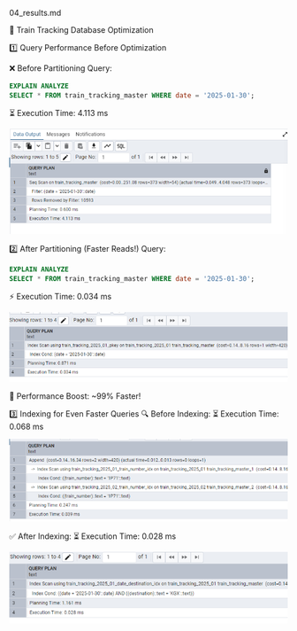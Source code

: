 04_results.md 

🚄 Train Tracking Database Optimization

1️⃣ Query Performance Before Optimization

❌ Before Partitioning
Query:
```sql
EXPLAIN ANALYZE
SELECT * FROM train_tracking_master WHERE date = '2025-01-30';
```
⏳ Execution Time: 4.113 ms  

![alt text](images_q/image-7.png)


2️⃣ After Partitioning (Faster Reads!)
Query: 
```sql 
EXPLAIN ANALYZE
SELECT * FROM train_tracking_master WHERE date = '2025-01-30';
```
⚡ Execution Time: 0.034 ms  

![alt text](images_q/image-8.png)

🚀 Performance Boost: ~99% Faster!

3️⃣ Indexing for Even Faster Queries
🔍 Before Indexing:
⏳ Execution Time: 0.068 ms

![alt text](images_q/image-10.png)

✅ After Indexing:
⏳ Execution Time: 0.028 ms

![alt text](images_q/image-11.png)